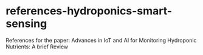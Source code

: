 # references-hydroponics-smart-sensing
References for the paper: Advances in IoT and AI for Monitoring Hydroponic Nutrients: A brief Review
